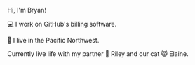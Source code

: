 Hi, I'm Bryan!

:computer: I work on GitHub's billing software.

:evergreen_tree: I live in the Pacific Northwest.

Currently live life with my partner :woman: Riley and our cat :smile_cat: Elaine.



